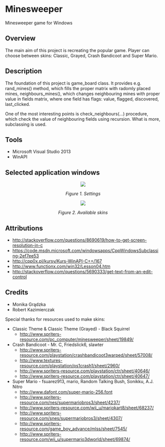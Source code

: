 # Minesweeper
Minesweeper game for Windows

## Overview
The main aim of this project is recreating the popular game. Player can choose between skins: Classic, Grayed, Crash Bandicoot and Super Mario.

## Description
The foundation of this project is game_board class. It provides e.g. rand_mines() method, which fills the proper matrix with radomly placed mines, neighbours_mines(), which changes neighbouring mines with proper value in fields matrix, where one field has flags: value, flagged, discovered, last_clicked.

One of the most interesting points is check_neighbours(...) procedure, which check the value of neighbouring fields using recursion. What is more, subclassing is used.

## Tools
- Microsoft Visual Studio 2013
- WinAPI

## Selected application windows
<p align="center"><img src="https://github.com/kazimierczak-robert/Minesweeper/blob/master/Screenshots/Skins.png"></p>
<p align="center"><em>Figure 1. Settings</em></p>

<p align="center"><img src="https://github.com/kazimierczak-robert/Minesweeper/blob/master/Screenshots/Themes.png"></p>
<p align="center"><em>Figure 2. Available skins</em></p>  

## Attributions
- http://stackoverflow.com/questions/8690619/how-to-get-screen-resolution-in-c
- https://code.msdn.microsoft.com/windowsapps/CppWindowsSubclassing-2ef7ee53
- http://cpp0x.pl/kursy/Kurs-WinAPI-C++/167
- http://www.functionx.com/win32/Lesson04.htm
- http://stackoverflow.com/questions/5690333/get-text-from-an-edit-control

## Credits
* Monika Grądzka
* Robert Kazimierczak

Special thanks for resources used to make skins:
- Classic Theme & Classic Theme (Grayed) - Black Squirrel
  - http://www.spriters-resource.com/pc_computer/minesweeper/sheet/19849/
- Crash Bandicoot - Mr. C, Friedslick6, slawter
  - http://www.spriters-resource.com/playstation/crashbandicoot3warped/sheet/57008/
  - http://www.textures-resource.com/playstation/ps1crash1/sheet/2960/
  - http://www.spriters-resource.com/playstation/ctr/sheet/40646/
  - http://www.spriters-resource.com/playstation/ctr/sheet/40647/
- Super Mario - fsuarez913, mario, Random Talking Bush, Sonikku, A.J. Nitro
  - http://www.dafont.com/super-mario-256.font
  - http://www.spriters-resource.com/nes/supermariobros3/sheet/4237/
  - http://www.spriters-resource.com/wii_u/mariokart8/sheet/68237/
  - http://www.spriters-resource.com/snes/supermariobros3/sheet/4307/
  - http://www.spriters-resource.com/game_boy_advance/mlss/sheet/7545/
  - http://www.spriters-resource.com/wii_u/supermario3dworld/sheet/69874/
